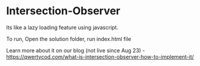 # Intersection-Observer

Its like a lazy loading feature using javascript.

To run, Open the solution folder, run index.html file

Learn more about it on our blog (not live since Aug 23) - https://qwertycod.com/what-is-intersection-observer-how-to-implement-it/


